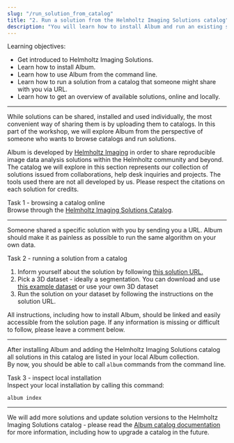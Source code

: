 ```yaml
---
slug: "/run_solution_from_catalog"
title: "2. Run a solution from the Helmholtz Imaging Solutions catalog"
description: "You will learn how to install Album and run an existing solution from a catalog."
---
```


<div class="learning-objectives">
Learning objectives:
<ul>
<li>Get introduced to Helmholtz Imaging Solutions.</li>
<li>Learn how to install Album.</li>
<li>Learn how to use Album from the command line.</li>
<li>Learn how to run a solution from a catalog that someone might share with you via URL.</li>
<li>Learn how to get an overview of available solutions, online and locally.</li>
</ul>
</div>

---

While solutions can be shared, installed and used individually, the most convenient way of sharing them is by uploading them to catalogs. 
In this part of the workshop, we will explore Album from the perspective of someone who wants to browse catalogs and run solutions.

Album is developed by [Helmholtz Imaging](https://helmholtz-imaging.de) in order to share reproducible image data analysis solutions within the Helmholtz community and beyond.
The catalog we will explore in this section represents our collection of solutions issued from collaborations, help desk inquiries and projects. 
The tools used there are not all developed by us. Please respect the citations on each solution for credits. 


<div class="task">
<div class="task-title">Task 1 - browsing a catalog online</div>
Browse through the <a href="https://album-app.gitlab.io/catalogs/helmholtz-imaging/catalog" target="_blank">Helmholtz Imaging Solutions Catalog</a>.
</div>

---

Someone shared a specific solution with you by sending you a URL. Album should make it as painless as possible to run the same algorithm on your own data.

<div class="task">
<div class="task-title">Task 2 - running a solution from a catalog</div>
<ol>
<li>Inform yourself about the solution by following <a href="https://album-app.gitlab.io/catalogs/helmholtz-imaging/de.mdc-berlin/pixel-to-mesh/0.1.0-SNAPSHOT" target="_blank">this solution URL.</a></li>
<li>Pick a 3D dataset - ideally a segmentation. You can download and use <a href="https://gitlab.com/album-app/album-workshop/-/raw/main/static/example_input.tif">this example dataset</a> or use your own 3D dataset</li>
<li>Run the solution on your dataset by following the instructions on the solution URL.</li>
</ol>
</div>

All instructions, including how to install Album, should be linked and easily accessible from the solution page. If any information is missing or difficult to follow, please leave a comment below.

---

After installing Album and adding the Helmholtz Imaging Solutions catalog all solutions in this catalog are listed in your local Album collection.  
By now, you should be able to call `album` commands from the command line. 

<div class="task">
<div class="task-title">Task 3 - inspect local installation</div>
Inspect your local installation by calling this command:
<pre><code>album index
</code></pre>
</div>

---

We will add more solutions and update solution versions to the Helmholtz Imaging Solutions catalog - please read the [Album catalog documentation](https://docs.album.solutions/en/latest/usage-instructions.html#how-to-use-catalogs) for more information, including how to upgrade a catalog in the future.
